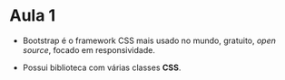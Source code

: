 # Aula 1

- Bootstrap é o framework CSS mais usado no mundo, gratuito, _open source_, focado em responsividade.

- Possui biblioteca com várias classes **CSS**.
